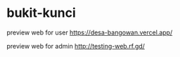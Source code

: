 # bukit-kunci
preview web for user
https://desa-bangowan.vercel.app/

preview web for admin
http://testing-web.rf.gd/
